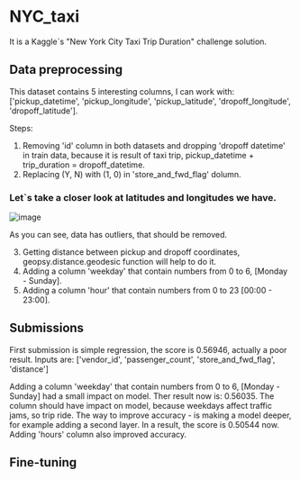 # NYC_taxi

It is a Kaggle`s "New York City Taxi Trip Duration" challenge solution.

## Data preprocessing

This dataset contains 5 interesting columns, I can work with: ['pickup_datetime', 'pickup_longitude', 'pickup_latitude', 'dropoff_longitude', 'dropoff_latitude'].

Steps:
1) Removing 'id' column in both datasets and dropping 'dropoff datetime' in train data, because it is result of taxi trip, pickup_datetime + trip_duration = dropoff_datetime.
2) Replacing (Y, N) with (1, 0) in 'store_and_fwd_flag' dolumn.

### Let`s take a closer look at latitudes and longitudes we have.

![image](https://user-images.githubusercontent.com/84230351/201709196-15218a9e-8123-4c30-a389-19840ffd85ce.png)

As you can see, data has outliers, that should be removed.

3) Getting distance between pickup and dropoff coordinates, geopsy.distance.geodesic function will help to do it.
4) Adding a column 'weekday' that contain numbers from 0 to 6, [Monday - Sunday].
5) Adding a column 'hour' that contain numbers from 0 to 23 [00:00 - 23:00].

## Submissions

First submission is simple regression, the score is 0.56946, actually a poor result. Inputs are: ['vendor_id', 'passenger_count', 'store_and_fwd_flag', 'distance']

Adding a column 'weekday' that contain numbers from 0 to 6, [Monday - Sunday] had a small impact on model. Ther result now is: 0.56035. The column should have impact on model, because weekdays affect traffic jams, so trip ride. The way to improve accuracy - is making a model deeper, for example adding a second layer. In a result, the score is 0.50544 now. Adding 'hours' column also improved accuracy.

## Fine-tuning
